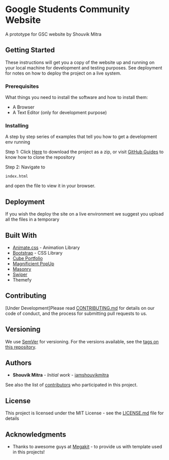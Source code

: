 # Google Students Community Website

A prototype for GSC website by Shouvik Mitra

## Getting Started

These instructions will get you a copy of the website up and running on your local machine for development and testing purposes. See deployment for notes on how to deploy the project on a live system.

### Prerequisites

What things you need to install the software and how to install them:
* A Browser
* A Text Editor (only for development purpose)

### Installing

A step by step series of examples that tell you how to get a development env running

Step 1: Click [Here](https://github.com/iamshouvikmitra/Google-Students-Community/archive/master.zip) to download the project as a zip, or visit [GitHub Guides](https://help.github.com/articles/cloning-a-repository/) to know how to clone the repository

Step 2: Navigate to 
```
index.html
```
and open the file to view it in your browser.

## Deployment

If you wish the deploy the site on a live environment we suggest you upload all the files in a temporary 

## Built With

* [Animate.css](https://daneden.github.io/animate.css/) - Animation Library
* [Bootstrap](https://getbootstrap.com) - CSS Library
* [Cube Portfolio](scriptpie.com/cubeportfolio/live-preview/)
* [Magnificient PopUp](dimsemenov.com/plugins/magnific-popup/)
* [Masonry](https://masonry.desandro.com/)
* [Swiper](idangero.us/swiper/)
* Themefy

## Contributing

[Under Development]Please read [CONTRIBUTING.md](#) for details on our code of conduct, and the process for submitting pull requests to us.

## Versioning

We use [SemVer](http://semver.org/) for versioning. For the versions available, see the [tags on this repository](https://github.com/your/project/tags). 

## Authors

* **Shouvik Mitra** - *Initial work* - [iamshouvikmitra](https://github.com/iamshouvikmitra)

See also the list of [contributors](https://github.com/your/project/contributors) who participated in this project.

## License

This project is licensed under the MIT License - see the [LICENSE.md](LICENSE.md) file for details

## Acknowledgments

* Thanks to awesome guys at [Megakit](keenthemes.com/preview/megakit/) - to provide us with template used in this projects!

